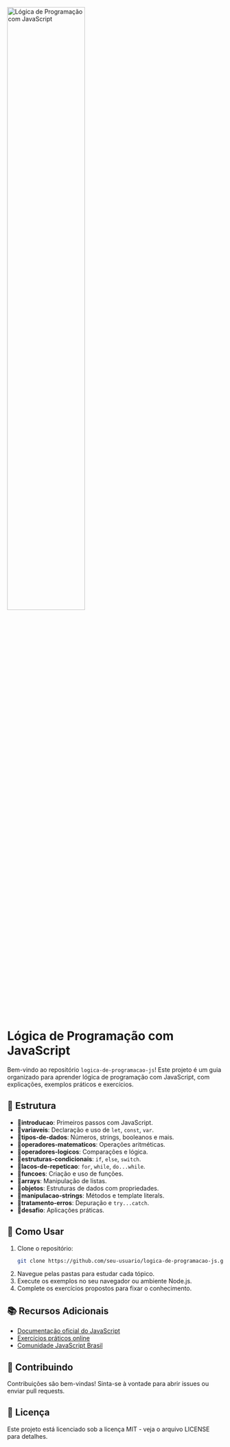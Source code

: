 <img src="https://i.imgur.com/toT9iDi.png" alt="Lógica de Programação com JavaScript" width="60%" />

# Lógica de Programação com JavaScript

Bem-vindo ao repositório `logica-de-programacao-js`! Este projeto é um guia organizado para aprender lógica de programação com JavaScript, com explicações, exemplos práticos e exercícios.

## 📁 Estrutura

- 📁**introducao**: Primeiros passos com JavaScript.
- 📁**variaveis**: Declaração e uso de `let`, `const`, `var`.
- 📁**tipos-de-dados**: Números, strings, booleanos e mais.
- 📁**operadores-matematicos**: Operações aritméticas.
- 📁**operadores-logicos**: Comparações e lógica.
- 📁**estruturas-condicionais**: `if`, `else`, `switch`.
- 📁**lacos-de-repeticao**: `for`, `while`, `do...while`.
- 📁**funcoes**: Criação e uso de funções.
- 📁**arrays**: Manipulação de listas.
- 📁**objetos**: Estruturas de dados com propriedades.
- 📁**manipulacao-strings**: Métodos e template literals.
- 📁**tratamento-erros**: Depuração e `try...catch`.
- 📁**desafio**: Aplicações práticas.

## 🚀 Como Usar

1. Clone o repositório:
   ```bash
   git clone https://github.com/seu-usuario/logica-de-programacao-js.git
   ```
2. Navegue pelas pastas para estudar cada tópico.
3. Execute os exemplos no seu navegador ou ambiente Node.js.
4. Complete os exercícios propostos para fixar o conhecimento.

## 📚 Recursos Adicionais

- [Documentação oficial do JavaScript](https://developer.mozilla.org/pt-BR/docs/Web/JavaScript)
- [Exercícios práticos online](https://www.w3schools.com/js/default.asp)
- [Comunidade JavaScript Brasil](https://github.com/brazil-js)

## 🤝 Contribuindo

Contribuições são bem-vindas! Sinta-se à vontade para abrir issues ou enviar pull requests.

## 📄 Licença

Este projeto está licenciado sob a licença MIT - veja o arquivo LICENSE para detalhes.

